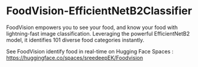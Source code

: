 # FoodVision-EfficientNetB2Classifier
FoodVision empowers you to see your food, and know your food with lightning-fast image classification. Leveraging the powerful EfficientNetB2 model, it identifies 101 diverse food categories instantly.

See FoodVision identify food in real-time on Hugging Face Spaces : 
https://huggingface.co/spaces/sreedeepEK/Foodvision
